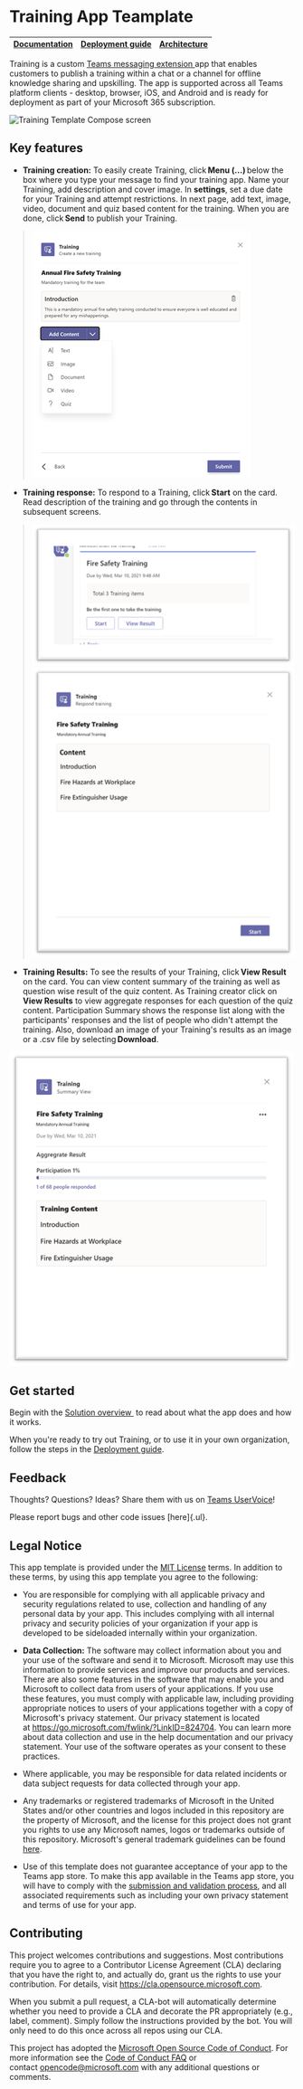 # Training App Teamplate
| [Documentation](./wiki/Home.md) | [Deployment guide](./wiki/Deployment-guide.md) | [Architecture](./wiki/Solution-overview.md) |
| ---- | ---- | ---- |

Training is a custom [Teams messaging
extension ](https://docs.microsoft.com/en-us/microsoftteams/platform/messaging-extensions/what-are-messaging-extensions)app
that enables customers to publish a training within a chat or a channel
for offline knowledge sharing and upskilling. The app is supported
across all Teams platform clients - desktop, browser, iOS, and Android and is ready for deployment as part of your Microsoft 365
subscription.

![Training Template Compose screen](./wiki/images/TrainingTemplateCompose.gif)

## Key features
-   **Training creation:** To easily create Training, click **Menu
    (...)** below the box where you type your message to find your
    training app. Name your Training, add description and cover image.
    In **settings**, set a due date for your Training and attempt
    restrictions. In next page, add text, image, video, document and
    quiz based content for the training. When you are done,
    click **Send** to publish your Training.

>![Training Template create screen](./wiki/images/TrainingTemplateCreation.png)

-   **Training response:** To respond to a Training, click **Start** on
    the card. Read description of the training and go through the
    contents in subsequent screens.

>![Training Template response start screen](./wiki/images/TrainingTemplateResponseStart.png)
![Training Template response content screen](./wiki/images/TrainingTemplateResponseContent.png)
-   **Training Results:** To see the results of your Training,
    click **View Result** on the card. You can view content summary of
    the training as well as question wise result of the quiz content. As
    Training creator click on **View Results** to view aggregate
    responses for each question of the quiz content. Participation
    Summary shows the response list along with the participants'
    responses and the list of people who didn't attempt the training.
    Also, download an image of your Training's results as an image or a
    .csv file by selecting **Download**.

![Training Template create screen](./wiki/images/TrainingResult.png)

## Get started

Begin with the [Solution overview ](./wiki/Solution-overview.md) to read about
what the app does and how it works.

When you're ready to try out Training, or to use it in your own
organization, follow the steps in the [Deployment
guide](./wiki/Deployment-guide.md).

## Feedback 

Thoughts? Questions? Ideas? Share them with us on [Teams UserVoice](https://microsoftteams.uservoice.com/forums/555103-public)!

Please report bugs and other code issues [here]{.ul}.

## Legal Notice

This app template is provided under the [MIT
License](https://github.com/OfficeDev/microsoft-teams-apps-survey/blob/main/LICENSE) terms.
In addition to these terms, by using this app template you agree to the
following:

-   You are responsible for complying with all applicable privacy and
    security regulations related to use, collection and handling of any
    personal data by your app. This includes complying with all internal
    privacy and security policies of your organization if your app is
    developed to be sideloaded internally within your organization.

-   **Data Collection:** The software may collect information about you
    and your use of the software and send it to Microsoft. Microsoft may
    use this information to provide services and improve our products
    and services. There are also some features in the software that may
    enable you and Microsoft to collect data from users of your
    applications. If you use these features, you must comply with
    applicable law, including providing appropriate notices to users of
    your applications together with a copy of Microsoft\'s privacy
    statement. Our privacy statement is located at <https://go.microsoft.com/fwlink/?LinkID=824704>. You can learn more about data collection and use in the help documentation and our privacy statement. Your use of the software operates as your consent
    to these practices.

-   Where applicable, you may be responsible for data related incidents
    or data subject requests for data collected through your app.

-   Any trademarks or registered trademarks of Microsoft in the United
    States and/or other countries and logos included in this repository
    are the property of Microsoft, and the license for this project does
    not grant you rights to use any Microsoft names, logos or trademarks
    outside of this repository. Microsoft's general trademark guidelines
    can be found
    [here](https://www.microsoft.com/en-us/legal/intellectualproperty/trademarks/usage/general.aspx).

-   Use of this template does not guarantee acceptance of your app to
    the Teams app store. To make this app available in the Teams app
    store, you will have to comply with the [submission and validation
    process](https://docs.microsoft.com/en-us/microsoftteams/platform/concepts/deploy-and-publish/appsource/publish),
    and all associated requirements such as including your own privacy
    statement and terms of use for your app.

## Contributing

This project welcomes contributions and suggestions. Most contributions
require you to agree to a Contributor License Agreement (CLA) declaring
that you have the right to, and actually do, grant us the rights to use
your contribution. For details,
visit https://cla.opensource.microsoft.com.

When you submit a pull request, a CLA-bot will automatically determine
whether you need to provide a CLA and decorate the PR appropriately
(e.g., label, comment). Simply follow the instructions provided by the
bot. You will only need to do this once across all repos using our CLA.

This project has adopted the [Microsoft Open Source Code of Conduct](https://opensource.microsoft.com/codeofconduct/). For more information see the [Code of Conduct FAQ](https://opensource.microsoft.com/codeofconduct/faq/) or contact [opencode@microsoft.com](mailto:opencode@microsoft.com) with any additional questions or comments.
